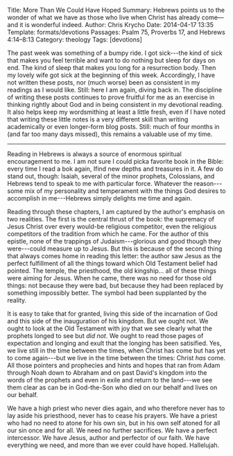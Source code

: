 Title: More Than We Could Have Hoped
Summary: Hebrews points us to the wonder of what we have as those who live when Christ has already come&mdash;and it is wonderful indeed.
Author: Chris Krycho
Date: 2014-04-17 13:35
Template: formats/devotions
Passages: Psalm 75, Proverbs 17, and Hebrews 4:14&ndash;8:13
Category: theology
Tags: [devotions]

The past week was something of a bumpy ride. I got sick---the kind of sick that
makes you feel terrible and want to do nothing but sleep for days on end. The
kind of sleep that makes you long for a resurrection body. Then my lovely wife
got sick at the beginning of this week. Accordingly, I have not written these
posts, nor (much worse) been as consistent in my readings as I would like.
Still: here I am again, diving back in. The discipline of writing these posts
continues to prove fruitful for me as an exercise in thinking rightly about God
and in being consistent in my devotional reading. It also helps keep my
wordsmithing at least a little fresh, even if I have noted that writing these
little notes is a very different skill than writing academically or even
longer-form blog posts. Still: much of four months in (and far too many days
missed), this remains a valuable use of my time.

---

Reading in Hebrews is always a source of enormous spiritual encouragement to me.
I am not sure I could picka favorite book in the Bible: every time I read a bok
again, Ifind new depths and treasures in it. A few do stand out, though: Isaiah,
several of the minor prophets, Colossians, and Hebrews tend to speak to me with
particular force. Whatever the reason---some mix of my personality and
temperament with the things God desires to accomplish in me---Hebrews simply
delights me time and again.

Reading through these chapters, I am captured by the author's emphasis on two
realities. The first is the central thrust of the book: the supremacy of Jesus
Christ over every would-be religious competitor, even the religious competitors
of the tradition from which he came. For the author of this epistle, none of the
trappings of Judaism---glorious and good though they were---could measure up to
Jesus. But this is because of the second thing that always comes home in reading
this letter: the author saw Jesus as the perfect fulfillment of all the things
toward which Old Testament belief had pointed. The temple, the priesthood, the
old kingship... all of these things were aiming for Jesus. When he came, there
was no need for those old things: not because they were bad, but because they
had been replaced by something impossibly better. The symbol had been supplanted
by the reality.

It is easy to take that for granted, living this side of the incarnation of God
and this side of the inauguration of his kingdom. But we ought not. We ought to
look at the Old Testament with joy that we see clearly what the prophets longed
to see but *did not*. We ought to read those pages of expectation and longing
and exult that the longing has been satisified. Yes, we live still in the time
between the times, when Christ has come but has yet to come again---but we live
in the time between the times: Christ *has* come. All those pointers and
prophecies and hints and hopes that ran from Adam through Noah down to Abraham
and on past David's kingdom into the words of the prophets and even in exile and
return to the land---we see them clear as can be in God-the-Son who died on our
behalf and lives on our behalf.

We have a high priest who never dies again, and who therefore never has to lay
aside his priesthood, never has to cease his prayers. We have a priest who had
no need to atone for his own sin, but in his own self atoned for all our sin
once and for all. We need no further sacrifices. We have a perfect intercessor.
We have Jesus, author and perfector of our faith. We have everything we need,
and more than we ever could have hoped. Hallelujah.